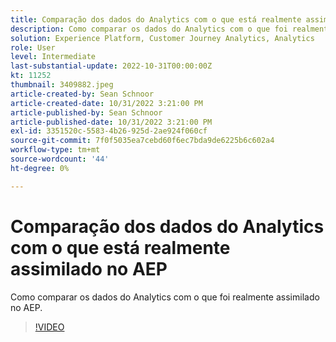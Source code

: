 ```yaml
---
title: Comparação dos dados do Analytics com o que está realmente assimilado no AEP
description: Como comparar os dados do Analytics com o que foi realmente assimilado no AEP
solution: Experience Platform, Customer Journey Analytics, Analytics
role: User
level: Intermediate
last-substantial-update: 2022-10-31T00:00:00Z
kt: 11252
thumbnail: 3409882.jpeg
article-created-by: Sean Schnoor
article-created-date: 10/31/2022 3:21:00 PM
article-published-by: Sean Schnoor
article-published-date: 10/31/2022 3:21:00 PM
exl-id: 3351520c-5583-4b26-925d-2ae924f060cf
source-git-commit: 7f0f5035ea7cebd60f6ec7bda9de6225b6c602a4
workflow-type: tm+mt
source-wordcount: '44'
ht-degree: 0%

---
```


# Comparação dos dados do Analytics com o que está realmente assimilado no AEP

Como comparar os dados do Analytics com o que foi realmente assimilado no AEP.

>[!VIDEO](https://video.tv.adobe.com/v/3409882/?quality=12&learn=on)
